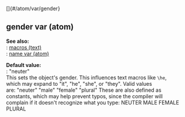 []{#/atom/var/gender}    
## gender var (atom)    
**See also:**    
:   [macros (text)](ref/DM/text/macros)    
:   [name var (atom)](ref/atom/var/name)    
<!-- -->    
**Default value:**    
:   \"neuter\"    
This sets the object\'s gender. This influences text macros like `\he`,    
which may expand to \"it\", \"he\", \"she\", or \"they\". Valid values    
are: \"neuter\" \"male\" \"female\" \"plural\" These are also defined as    
constants, which may help prevent typos, since the compiler will    
complain if it doesn\'t recognize what you type: NEUTER MALE FEMALE    
PLURAL  